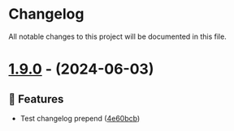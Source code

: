 # Changelog

All notable changes to this project will be documented in this file.

# [1.9.0](https://github.com/favware/graphql-pokemon/compare/v1.8.0...v1.9.0) - (2024-06-03)

## 🚀 Features

- Test changelog prepend ([4e60bcb](https://github.com/favware/graphql-pokemon/commit/4e60bcb24998f761aa3003281af28dd6b5c6b0f1))

